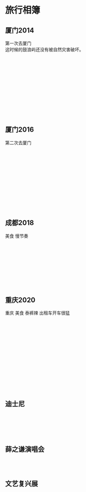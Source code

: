 # 旅行相簿
## 厦门2014
第一次去厦门<br/>
这时候的鼓浪屿还没有被自然灾害破坏。<br/>

<img _src="https://pcsdata.baidu.com/thumbnail/f9241d7fak677c398836489421e657a9?fid=1103391745831-16051585-115661065866803&rt=pr&sign=FDTAER-yUdy3dSFZ0SVxtzShv1zcMqd-Y70AfrynBfbY5XwLuz4lIvBktcY%3D&expires=48h&chkv=0&chkbd=0&chkpc=&dp-logid=8687063652572484993&dp-callid=0&time=1687683600&bus_no=26&size=c1600_u1600&quality=100&vuk=-&ft=video" :src="$withBase('/loading.jpg')" width="49%" />
<img _src="https://pcsdata.baidu.com/thumbnail/1c75c2c57jd090d8a8436d2fcf54b036?fid=1103391745831-16051585-1105325735941191&rt=pr&sign=FDTAER-yUdy3dSFZ0SVxtzShv1zcMqd-Fp3zqyKx3yroGh2eZt6e4Ir3hBc%3D&expires=48h&chkv=0&chkbd=0&chkpc=&dp-logid=8687063652572484993&dp-callid=0&time=1687683600&bus_no=26&size=c1600_u1600&quality=100&vuk=-&ft=video" :src="$withBase('/loading.jpg')" width="49%" />
<img _src="https://pcsdata.baidu.com/thumbnail/61495a684j2576ef119fee72ddab9143?fid=1103391745831-16051585-467265933109600&rt=pr&sign=FDTAER-yUdy3dSFZ0SVxtzShv1zcMqd-QoHCr3nyyxXDrHqEQCSfVse%2BOaA%3D&expires=48h&chkv=0&chkbd=0&chkpc=&dp-logid=8687095713479362489&dp-callid=0&time=1687683600&bus_no=26&size=c1600_u1600&quality=100&vuk=-&ft=video" :src="$withBase('/loading.jpg')" width="32.5%" />
<img _src="https://pcsdata.baidu.com/thumbnail/e503fd772lb4a1c990008b480a52f253?fid=1103391745831-16051585-107597328184366&rt=pr&sign=FDTAER-yUdy3dSFZ0SVxtzShv1zcMqd-JfFZCLfoSrMyYUIavn14zoJmm%2Bg%3D&expires=48h&chkv=0&chkbd=0&chkpc=&dp-logid=8687095713479362489&dp-callid=0&time=1687683600&bus_no=26&size=c1600_u1600&quality=100&vuk=-&ft=video" :src="$withBase('/loading.jpg')" width="32.5%" />
<img _src="https://pcsdata.baidu.com/thumbnail/240dd172ck6f6023319b8da25409a8de?fid=1103391745831-16051585-362200031301569&rt=pr&sign=FDTAER-yUdy3dSFZ0SVxtzShv1zcMqd-kP6v6GD7wwjDnsLCedwOWm%2F9yTE%3D&expires=48h&chkv=0&chkbd=0&chkpc=&dp-logid=8687095713479362489&dp-callid=0&time=1687683600&bus_no=26&size=c1600_u1600&quality=100&vuk=-&ft=video" :src="$withBase('/loading.jpg')" width="32.5%" />
<img _src="https://pcsdata.baidu.com/thumbnail/d2e21e13ar6fd9a9f2293fd07aa35583?fid=1103391745831-16051585-1007627676309889&rt=pr&sign=FDTAER-yUdy3dSFZ0SVxtzShv1zcMqd-nG0VS%2Bg1vf1ptJhU0H%2B2W6lFBJo%3D&expires=48h&chkv=0&chkbd=0&chkpc=&dp-logid=8687095713479362489&dp-callid=0&time=1687683600&bus_no=26&size=c1600_u1600&quality=100&vuk=-&ft=video" :src="$withBase('/loading.jpg')" width="100%" />
<img _src="https://pcsdata.baidu.com/thumbnail/9d3af9c98gfbd335fc168c6e6516b6c0?fid=1103391745831-16051585-1084415818751922&rt=pr&sign=FDTAER-yUdy3dSFZ0SVxtzShv1zcMqd-CAfMB7sAsCkHRrFcEz1H3d4JZss%3D&expires=48h&chkv=0&chkbd=0&chkpc=&dp-logid=8687095713479362489&dp-callid=0&time=1687683600&bus_no=26&size=c1600_u1600&quality=100&vuk=-&ft=video" :src="$withBase('/loading.jpg')" width="32.5%" />
<img _src="https://pcsdata.baidu.com/thumbnail/38735d8ceo1500ef1da9d3b3f56f4159?fid=1103391745831-16051585-1042467062738158&rt=pr&sign=FDTAER-yUdy3dSFZ0SVxtzShv1zcMqd-Y3jyEn3Fj3Yehf%2FebBTPPJ5jH6s%3D&expires=48h&chkv=0&chkbd=0&chkpc=&dp-logid=8687095713479362489&dp-callid=0&time=1687683600&bus_no=26&size=c1600_u1600&quality=100&vuk=-&ft=video" :src="$withBase('/loading.jpg')" width="32.5%" />
<img _src="https://pcsdata.baidu.com/thumbnail/41937b36er3643dcdb9d9c1a1f0b8f72?fid=1103391745831-16051585-963566886898613&rt=pr&sign=FDTAER-yUdy3dSFZ0SVxtzShv1zcMqd-kIiKD5V%2FnoJrt6GKh8XnGar8DyI%3D&expires=48h&chkv=0&chkbd=0&chkpc=&dp-logid=8687095713479362489&dp-callid=0&time=1687683600&bus_no=26&size=c1600_u1600&quality=100&vuk=-&ft=video" :src="$withBase('/loading.jpg')" width="32.5%" />
<img _src="https://pcsdata.baidu.com/thumbnail/f7bbe4955m976d9b928992a91147d420?fid=1103391745831-16051585-187437356858032&rt=pr&sign=FDTAER-yUdy3dSFZ0SVxtzShv1zcMqd-uapza6UyXamrHSu%2FmLqWuiKvrUM%3D&expires=48h&chkv=0&chkbd=0&chkpc=&dp-logid=8687095713479362489&dp-callid=0&time=1687683600&bus_no=26&size=c1600_u1600&quality=100&vuk=-&ft=video" :src="$withBase('/loading.jpg')" width="32.5%" />
<img _src="https://pcsdata.baidu.com/thumbnail/6851d62ccmee8fe698d76a101658f860?fid=1103391745831-16051585-141718996363005&rt=pr&sign=FDTAER-yUdy3dSFZ0SVxtzShv1zcMqd-cZI48v2fUj0O6QJZLmXlOu4DEBc%3D&expires=48h&chkv=0&chkbd=0&chkpc=&dp-logid=8687095713479362489&dp-callid=0&time=1687683600&bus_no=26&size=c1600_u1600&quality=100&vuk=-&ft=video" :src="$withBase('/loading.jpg')" width="32.5%" />
<img _src="https://pcsdata.baidu.com/thumbnail/ab43c1ebdl6a8c373863731db79cb3dd?fid=1103391745831-16051585-20682875346256&rt=pr&sign=FDTAER-yUdy3dSFZ0SVxtzShv1zcMqd-ILmYsRLpJvgoJTLJzveULVczsAA%3D&expires=48h&chkv=0&chkbd=0&chkpc=&dp-logid=8687095713479362489&dp-callid=0&time=1687683600&bus_no=26&size=c1600_u1600&quality=100&vuk=-&ft=video" :src="$withBase('/loading.jpg')" width="32.5%" />
<img _src="https://pcsdata.baidu.com/thumbnail/c2ba0bedfhe924793abf69beb6a4bf87?fid=1103391745831-16051585-5834108710314&rt=pr&sign=FDTAER-yUdy3dSFZ0SVxtzShv1zcMqd-V6n8NJ5Zi5jsCusAqQOmw%2FHnqLc%3D&expires=48h&chkv=0&chkbd=0&chkpc=&dp-logid=8687095713479362489&dp-callid=0&time=1687683600&bus_no=26&size=c1600_u1600&quality=100&vuk=-&ft=video" :src="$withBase('/loading.jpg')" width="32.5%" />
<img _src="https://pcsdata.baidu.com/thumbnail/45796b63bobadc56de6d82c15b398d1c?fid=1103391745831-16051585-1122263921142590&rt=pr&sign=FDTAER-yUdy3dSFZ0SVxtzShv1zcMqd-W8x%2FWieVdTAWLAdeko1kUr7HEtc%3D&expires=48h&chkv=0&chkbd=0&chkpc=&dp-logid=8687095713479362489&dp-callid=0&time=1687683600&bus_no=26&size=c1600_u1600&quality=100&vuk=-&ft=video" :src="$withBase('/loading.jpg')" width="32.5%" />
<img _src="https://pcsdata.baidu.com/thumbnail/7eb92b3ccncf1f1bd679f43319db0d04?fid=1103391745831-16051585-897064371089448&rt=pr&sign=FDTAER-yUdy3dSFZ0SVxtzShv1zcMqd-8hrB8vVTH7StqH9d7%2FlHmjJ9PAM%3D&expires=48h&chkv=0&chkbd=0&chkpc=&dp-logid=8687095713479362489&dp-callid=0&time=1687683600&bus_no=26&size=c1600_u1600&quality=100&vuk=-&ft=video" :src="$withBase('/loading.jpg')" width="32.5%" />
<img _src="https://pcsdata.baidu.com/thumbnail/50505acfbr33d4f116f98f396196527a?fid=1103391745831-16051585-894302305469224&rt=pr&sign=FDTAER-yUdy3dSFZ0SVxtzShv1zcMqd-6Z1Z85EWYO770jHiX8XeqN7iZ4g%3D&expires=48h&chkv=0&chkbd=0&chkpc=&dp-logid=8687095713479362489&dp-callid=0&time=1687683600&bus_no=26&size=c1600_u1600&quality=100&vuk=-&ft=video" :src="$withBase('/loading.jpg')" width="32.5%" />
<img _src="https://pcsdata.baidu.com/thumbnail/28f15c415md0fbc483832cc5baeedd70?fid=1103391745831-16051585-794753869287033&rt=pr&sign=FDTAER-yUdy3dSFZ0SVxtzShv1zcMqd-oc3UwaQt5mPjYDLNcsHuBs3ADRs%3D&expires=48h&chkv=0&chkbd=0&chkpc=&dp-logid=8687095713479362489&dp-callid=0&time=1687683600&bus_no=26&size=c1600_u1600&quality=100&vuk=-&ft=video" :src="$withBase('/loading.jpg')" width="32.5%" />
<img _src="https://pcsdata.baidu.com/thumbnail/051f90d22rc848db2c1a0c319fb55af1?fid=1103391745831-16051585-439674975325633&rt=pr&sign=FDTAER-yUdy3dSFZ0SVxtzShv1zcMqd-FhNtcn%2FwxI2h5PNonAw%2FlmnWX9Y%3D&expires=48h&chkv=0&chkbd=0&chkpc=&dp-logid=8687095713479362489&dp-callid=0&time=1687683600&bus_no=26&size=c1600_u1600&quality=100&vuk=-&ft=video" :src="$withBase('/loading.jpg')" width="32.5%" />
<img _src="https://pcsdata.baidu.com/thumbnail/fa1136009ue2d1d308109c66cfdbb658?fid=1103391745831-16051585-297946212530196&rt=pr&sign=FDTAER-yUdy3dSFZ0SVxtzShv1zcMqd-NwQPJ0s86FGKAaqRY4N5F2P%2B2h0%3D&expires=48h&chkv=0&chkbd=0&chkpc=&dp-logid=8687095713479362489&dp-callid=0&time=1687683600&bus_no=26&size=c1600_u1600&quality=100&vuk=-&ft=video" :src="$withBase('/loading.jpg')" width="100%" />
<img _src="https://pcsdata.baidu.com/thumbnail/f57142a8bt742be28d4f3dddb964fac5?fid=1103391745831-16051585-1034097210671284&rt=pr&sign=FDTAER-yUdy3dSFZ0SVxtzShv1zcMqd-LwQDQ5HmuAfjy6QChDdlXR5HAtU%3D&expires=48h&chkv=0&chkbd=0&chkpc=&dp-logid=8687095713479362489&dp-callid=0&time=1687683600&bus_no=26&size=c1600_u1600&quality=100&vuk=-&ft=video" :src="$withBase('/loading.jpg')" width="49%" />
<img _src="https://pcsdata.baidu.com/thumbnail/37a2921b6od4fe12d5b9d569a2ba3a02?fid=1103391745831-16051585-866138105683226&rt=pr&sign=FDTAER-yUdy3dSFZ0SVxtzShv1zcMqd-xz2hgSQAKpiCzzkD14K55uD7kRw%3D&expires=48h&chkv=0&chkbd=0&chkpc=&dp-logid=8687095713479362489&dp-callid=0&time=1687683600&bus_no=26&size=c1600_u1600&quality=100&vuk=-&ft=video" :src="$withBase('/loading.jpg')" width="49%" />
<img _src="https://pcsdata.baidu.com/thumbnail/ab1e9ee8dgc07c5cc11dcfbb471e9177?fid=1103391745831-16051585-818226239242351&rt=pr&sign=FDTAER-yUdy3dSFZ0SVxtzShv1zcMqd-TF2fEO98PqsXsV53%2FRPKWit7xKY%3D&expires=48h&chkv=0&chkbd=0&chkpc=&dp-logid=8687095713479362489&dp-callid=0&time=1687683600&bus_no=26&size=c1600_u1600&quality=100&vuk=-&ft=video" :src="$withBase('/loading.jpg')" width="49%" />
<img _src="https://pcsdata.baidu.com/thumbnail/2bc287c34qff9a9e164db2919e443a08?fid=1103391745831-16051585-783380459148035&rt=pr&sign=FDTAER-yUdy3dSFZ0SVxtzShv1zcMqd-kdHoOA8rWPY1vx8xJLiEZH4EiY0%3D&expires=48h&chkv=0&chkbd=0&chkpc=&dp-logid=8687095713479362489&dp-callid=0&time=1687683600&bus_no=26&size=c1600_u1600&quality=100&vuk=-&ft=video" :src="$withBase('/loading.jpg')" width="49%" />
<img _src="https://pcsdata.baidu.com/thumbnail/609fa4a72qafd4a8c0123962291b48cf?fid=1103391745831-16051585-552352717571228&rt=pr&sign=FDTAER-yUdy3dSFZ0SVxtzShv1zcMqd-HC6Gf2nfa8G0rInkYzlKq2mMFvQ%3D&expires=48h&chkv=0&chkbd=0&chkpc=&dp-logid=8687095713479362489&dp-callid=0&time=1687683600&bus_no=26&size=c1600_u1600&quality=100&vuk=-&ft=video" :src="$withBase('/loading.jpg')" width="49%" />
<img _src="https://pcsdata.baidu.com/thumbnail/6bb98ebc3vaea3050c3fe51e11fde142?fid=1103391745831-16051585-517112873493936&rt=pr&sign=FDTAER-yUdy3dSFZ0SVxtzShv1zcMqd-mBQxUh0wwOTlhCqLha%2FDFMmg34I%3D&expires=48h&chkv=0&chkbd=0&chkpc=&dp-logid=8687095713479362489&dp-callid=0&time=1687683600&bus_no=26&size=c1600_u1600&quality=100&vuk=-&ft=video" :src="$withBase('/loading.jpg')" width="49%" />
<img _src="https://pcsdata.baidu.com/thumbnail/812179b84va4c091edbabc02cc77a9d3?fid=1103391745831-16051585-413271843854172&rt=pr&sign=FDTAER-yUdy3dSFZ0SVxtzShv1zcMqd-oGYWJOmLm%2BfxkpqB7OItOiKjLGY%3D&expires=48h&chkv=0&chkbd=0&chkpc=&dp-logid=8687095713479362489&dp-callid=0&time=1687683600&bus_no=26&size=c1600_u1600&quality=100&vuk=-&ft=video" :src="$withBase('/loading.jpg')" width="49%" />
<img _src="https://pcsdata.baidu.com/thumbnail/dba1d652doe29f27a8af77f9fa06037a?fid=1103391745831-16051585-408695746378548&rt=pr&sign=FDTAER-yUdy3dSFZ0SVxtzShv1zcMqd-bW0Xba7mfifF5NBd1ZYUesB%2Fe08%3D&expires=48h&chkv=0&chkbd=0&chkpc=&dp-logid=8687095713479362489&dp-callid=0&time=1687683600&bus_no=26&size=c1600_u1600&quality=100&vuk=-&ft=video" :src="$withBase('/loading.jpg')" width="49%" />
<img _src="https://pcsdata.baidu.com/thumbnail/5ec39da97gf99bdf366ed821ed0b4fff?fid=1103391745831-16051585-257209373974479&rt=pr&sign=FDTAER-yUdy3dSFZ0SVxtzShv1zcMqd-ZxauUDmo8zTE%2Ba3zucOLB3x%2FQkU%3D&expires=48h&chkv=0&chkbd=0&chkpc=&dp-logid=8687095713479362489&dp-callid=0&time=1687683600&bus_no=26&size=c1600_u1600&quality=100&vuk=-&ft=video" :src="$withBase('/loading.jpg')" width="32.5%" />
<img _src="https://pcsdata.baidu.com/thumbnail/e7054c867ve703c5a215e7b4c2e56877?fid=1103391745831-16051585-83197269707040&rt=pr&sign=FDTAER-yUdy3dSFZ0SVxtzShv1zcMqd-kUkgVIWzAefiRmkrrCvBcycaqsc%3D&expires=48h&chkv=0&chkbd=0&chkpc=&dp-logid=8687095713479362489&dp-callid=0&time=1687683600&bus_no=26&size=c1600_u1600&quality=100&vuk=-&ft=video" :src="$withBase('/loading.jpg')" width="32.5%" />
<img _src="https://pcsdata.baidu.com/thumbnail/65f4690feu137243450b71b3d81d7016?fid=1103391745831-16051585-664453542075276&rt=pr&sign=FDTAER-yUdy3dSFZ0SVxtzShv1zcMqd-NSSR4FkuQYmyyrO4o2HJmA%2BfKnA%3D&expires=48h&chkv=0&chkbd=0&chkpc=&dp-logid=8687095713479362489&dp-callid=0&time=1687683600&bus_no=26&size=c1600_u1600&quality=100&vuk=-&ft=video" :src="$withBase('/loading.jpg')" width="32.5%" />

## 厦门2016
第二次去厦门 <br/>

<img _src="https://pcsdata.baidu.com/thumbnail/edb0cffdfl8a6a4d69ace5d0e15b732f?fid=1103391745831-16051585-1108155733064603&rt=pr&sign=FDTAER-yUdy3dSFZ0SVxtzShv1zcMqd-Ee7kMKsID%2BmeXFYDzQMBguYecD4%3D&expires=48h&chkv=0&chkbd=0&chkpc=&dp-logid=8687245426300335562&dp-callid=0&time=1687683600&bus_no=26&size=c1600_u1600&quality=100&vuk=-&ft=video" :src="$withBase('/loading.jpg')" width="49%" />
<img _src="https://pcsdata.baidu.com/thumbnail/8f99ed4f0u3652625d2e72735db846db?fid=1103391745831-16051585-1103328366865907&rt=pr&sign=FDTAER-yUdy3dSFZ0SVxtzShv1zcMqd-nJDuqKn7V3C1AfY%2BGEbIN3I5hRQ%3D&expires=48h&chkv=0&chkbd=0&chkpc=&dp-logid=8687245426300335562&dp-callid=0&time=1687683600&bus_no=26&size=c1600_u1600&quality=100&vuk=-&ft=video" :src="$withBase('/loading.jpg')" width="49%" />
<img _src="https://pcsdata.baidu.com/thumbnail/1101d06b3u79ba00bc7b7b8af5c17c30?fid=1103391745831-16051585-187006608178723&rt=pr&sign=FDTAER-yUdy3dSFZ0SVxtzShv1zcMqd-Rj%2FpByFJhJHMPo2K9E2L0moxm30%3D&expires=48h&chkv=0&chkbd=0&chkpc=&dp-logid=8687245426300335562&dp-callid=0&time=1687683600&bus_no=26&size=c1600_u1600&quality=100&vuk=-&ft=video" :src="$withBase('/loading.jpg')" width="49%" />

<img _src="https://pcsdata.baidu.com/thumbnail/2c6f4e605o699eeccc0098543e9cfc06?fid=1103391745831-16051585-165691726929613&rt=pr&sign=FDTAER-yUdy3dSFZ0SVxtzShv1zcMqd-NFf77CJUgUZHWjzJntLNn1tdIJ8%3D&expires=48h&chkv=0&chkbd=0&chkpc=&dp-logid=8687245426300335562&dp-callid=0&time=1687683600&bus_no=26&size=c1600_u1600&quality=100&vuk=-&ft=video" :src="$withBase('/loading.jpg')" width="49%" />
<img _src="https://pcsdata.baidu.com/thumbnail/a71c84883h9dde08152c70027794e1f3?fid=1103391745831-16051585-103663753624295&rt=pr&sign=FDTAER-yUdy3dSFZ0SVxtzShv1zcMqd-5tOF8SdwmBlDrZZmiSXmMaqbq2k%3D&expires=48h&chkv=0&chkbd=0&chkpc=&dp-logid=8687245426300335562&dp-callid=0&time=1687683600&bus_no=26&size=c1600_u1600&quality=100&vuk=-&ft=video" :src="$withBase('/loading.jpg')" width="49%" />

<img _src="https://pcsdata.baidu.com/thumbnail/f7682ed60t4c8bc7e8962246604edf44?fid=1103391745831-16051585-36617076676224&rt=pr&sign=FDTAER-yUdy3dSFZ0SVxtzShv1zcMqd-coUzjfJXu5S51AnGNvaIZi2oxWw%3D&expires=48h&chkv=0&chkbd=0&chkpc=&dp-logid=8687245426300335562&dp-callid=0&time=1687683600&bus_no=26&size=c1600_u1600&quality=100&vuk=-&ft=video" :src="$withBase('/loading.jpg')" width="49%" />
<img _src="https://pcsdata.baidu.com/thumbnail/7ec2cb4e9n7f40f7b7edcb8c90e42456?fid=1103391745831-16051585-527376339320946&rt=pr&sign=FDTAER-yUdy3dSFZ0SVxtzShv1zcMqd-Mz5oNb89nkJMYhfJF55FrlwMfwQ%3D&expires=48h&chkv=0&chkbd=0&chkpc=&dp-logid=8687245426300335562&dp-callid=0&time=1687683600&bus_no=26&size=c1600_u1600&quality=100&vuk=-&ft=video" :src="$withBase('/loading.jpg')" width="49%" />
<img _src="https://pcsdata.baidu.com/thumbnail/f76a585bfk99cf384d599c0a231959a2?fid=1103391745831-16051585-814482041378868&rt=pr&sign=FDTAER-yUdy3dSFZ0SVxtzShv1zcMqd-0lNy1cNohHjmmg81cTXzTrIo0yE%3D&expires=48h&chkv=0&chkbd=0&chkpc=&dp-logid=8687245426300335562&dp-callid=0&time=1687683600&bus_no=26&size=c1600_u1600&quality=100&vuk=-&ft=video" :src="$withBase('/loading.jpg')" width="49%" />
<img _src="https://pcsdata.baidu.com/thumbnail/176017ed7o71f34b6ae87269e1869a69?fid=1103391745831-16051585-1006377989303741&rt=pr&sign=FDTAER-yUdy3dSFZ0SVxtzShv1zcMqd-hhk1x9YRyoz1ilI6uGhB3YVCdfI%3D&expires=48h&chkv=0&chkbd=0&chkpc=&dp-logid=8687245426300335562&dp-callid=0&time=1687683600&bus_no=26&size=c1600_u1600&quality=100&vuk=-&ft=video" :src="$withBase('/loading.jpg')" width="32.5%" />
<img _src="https://pcsdata.baidu.com/thumbnail/d0f1c5031jc246b2141aa76db6a8bad0?fid=1103391745831-16051585-829971546086197&rt=pr&sign=FDTAER-yUdy3dSFZ0SVxtzShv1zcMqd-FDISfPH7BZX27h3HF%2BxS4lnZliM%3D&expires=48h&chkv=0&chkbd=0&chkpc=&dp-logid=8687245426300335562&dp-callid=0&time=1687683600&bus_no=26&size=c1600_u1600&quality=100&vuk=-&ft=video" :src="$withBase('/loading.jpg')" width="32.5%" />
<img _src="https://pcsdata.baidu.com/thumbnail/c4d41e9c0h260fa82c019b7d7509591d?fid=1103391745831-16051585-820393977844011&rt=pr&sign=FDTAER-yUdy3dSFZ0SVxtzShv1zcMqd-oqZZ6EdPJGqPj080orKQkjdW9HY%3D&expires=48h&chkv=0&chkbd=0&chkpc=&dp-logid=8687245426300335562&dp-callid=0&time=1687683600&bus_no=26&size=c1600_u1600&quality=100&vuk=-&ft=video" :src="$withBase('/loading.jpg')" width="32.5%" />
<img _src="https://pcsdata.baidu.com/thumbnail/509276859ie8de72f9809887223f7a9f?fid=1103391745831-16051585-655766274954723&rt=pr&sign=FDTAER-yUdy3dSFZ0SVxtzShv1zcMqd-tCK%2BA4x0JGZPubz3p6UIcApmD3Q%3D&expires=48h&chkv=0&chkbd=0&chkpc=&dp-logid=8687245426300335562&dp-callid=0&time=1687683600&bus_no=26&size=c1600_u1600&quality=100&vuk=-&ft=video" :src="$withBase('/loading.jpg')" width="32.5%" />
<img _src="https://pcsdata.baidu.com/thumbnail/291be45adq9cf9ba3f86d6718d8bf060?fid=1103391745831-16051585-600079270491172&rt=pr&sign=FDTAER-yUdy3dSFZ0SVxtzShv1zcMqd-%2BsuYMXLHAp9m2Z6%2Bdn7FnPvC7RA%3D&expires=48h&chkv=0&chkbd=0&chkpc=&dp-logid=8687245426300335562&dp-callid=0&time=1687683600&bus_no=26&size=c1600_u1600&quality=100&vuk=-&ft=video" :src="$withBase('/loading.jpg')" width="32.5%" />
<img _src="https://pcsdata.baidu.com/thumbnail/2ab4cf7b8t32536339ae9641302d257a?fid=1103391745831-16051585-506059866320700&rt=pr&sign=FDTAER-yUdy3dSFZ0SVxtzShv1zcMqd-1MlsnsCRq3cUAAWd9fhS92xvL98%3D&expires=48h&chkv=0&chkbd=0&chkpc=&dp-logid=8687245426300335562&dp-callid=0&time=1687683600&bus_no=26&size=c1600_u1600&quality=100&vuk=-&ft=video" :src="$withBase('/loading.jpg')" width="32.5%" />
<img _src="https://pcsdata.baidu.com/thumbnail/eabea5243vf5d3c9bd338afedeaea958?fid=1103391745831-16051585-378916092453217&rt=pr&sign=FDTAER-yUdy3dSFZ0SVxtzShv1zcMqd-TdQ1gRwsSlh06J4Q%2B6lZdNZf%2BiE%3D&expires=48h&chkv=0&chkbd=0&chkpc=&dp-logid=8687245426300335562&dp-callid=0&time=1687683600&bus_no=26&size=c1600_u1600&quality=100&vuk=-&ft=video" :src="$withBase('/loading.jpg')" width="32.5%" />
<img _src="https://pcsdata.baidu.com/thumbnail/2e9fd1d49l8e0730f09b8e1511d69450?fid=1103391745831-16051585-311959180386600&rt=pr&sign=FDTAER-yUdy3dSFZ0SVxtzShv1zcMqd-ynnmhrR1BOx5HTSOgZjjhxoPL28%3D&expires=48h&chkv=0&chkbd=0&chkpc=&dp-logid=8687245426300335562&dp-callid=0&time=1687683600&bus_no=26&size=c1600_u1600&quality=100&vuk=-&ft=video" :src="$withBase('/loading.jpg')" width="32.5%" />

<img _src="https://pcsdata.baidu.com/thumbnail/4d4b7f696ie4247fd3e953b5bdfa4e7d?fid=1103391745831-16051585-202593333743556&rt=pr&sign=FDTAER-yUdy3dSFZ0SVxtzShv1zcMqd-Jzl7efQBe%2BoSbil3tye25chqvow%3D&expires=48h&chkv=0&chkbd=0&chkpc=&dp-logid=8687245426300335562&dp-callid=0&time=1687683600&bus_no=26&size=c1600_u1600&quality=100&vuk=-&ft=video" :src="$withBase('/loading.jpg')" width="32.5%" />
<img _src="https://pcsdata.baidu.com/thumbnail/7c6aaac52u1efb42fe1f7bc34699402d?fid=1103391745831-16051585-179276102385387&rt=pr&sign=FDTAER-yUdy3dSFZ0SVxtzShv1zcMqd-kQgC9adCuFkVkUM2dAJyMDUhBFc%3D&expires=48h&chkv=0&chkbd=0&chkpc=&dp-logid=8687245426300335562&dp-callid=0&time=1687683600&bus_no=26&size=c1600_u1600&quality=100&vuk=-&ft=video" :src="$withBase('/loading.jpg')" width="32.5%" />

<img _src="https://pcsdata.baidu.com/thumbnail/e74536ae3r6900c1d545d64030716a5a?fid=1103391745831-16051585-64185075920875&rt=pr&sign=FDTAER-yUdy3dSFZ0SVxtzShv1zcMqd-0eyERN1bPoUeEKa0peWi4n%2FiJIE%3D&expires=48h&chkv=0&chkbd=0&chkpc=&dp-logid=8687245426300335562&dp-callid=0&time=1687683600&bus_no=26&size=c1600_u1600&quality=100&vuk=-&ft=video" :src="$withBase('/loading.jpg')" width="32.5%" />
<img _src="https://pcsdata.baidu.com/thumbnail/577ca0c31n220051ebffc294db95d997?fid=1103391745831-16051585-57523857999764&rt=pr&sign=FDTAER-yUdy3dSFZ0SVxtzShv1zcMqd-xCjgaCt060nFrUuBj1EQIbwyfmQ%3D&expires=48h&chkv=0&chkbd=0&chkpc=&dp-logid=8687245426300335562&dp-callid=0&time=1687683600&bus_no=26&size=c1600_u1600&quality=100&vuk=-&ft=video" :src="$withBase('/loading.jpg')" width="32.5%" />
<img _src="https://pcsdata.baidu.com/thumbnail/267b118f8u7037b049e36e4f538a00a4?fid=1103391745831-16051585-147329767340290&rt=pr&sign=FDTAER-yUdy3dSFZ0SVxtzShv1zcMqd-zrIBdziFAcua3B10eVMtNN9I1yM%3D&expires=48h&chkv=0&chkbd=0&chkpc=&dp-logid=8687245426300335562&dp-callid=0&time=1687683600&bus_no=26&size=c1600_u1600&quality=100&vuk=-&ft=video" :src="$withBase('/loading.jpg')" width="32.5%" />
<img _src="https://pcsdata.baidu.com/thumbnail/a5c34a11bjfa55f0c38c75a430b5ff09?fid=1103391745831-16051585-282035115220925&rt=pr&sign=FDTAER-yUdy3dSFZ0SVxtzShv1zcMqd-21%2FfjG9vQNiIlkF4cPo4ZqQaS34%3D&expires=48h&chkv=0&chkbd=0&chkpc=&dp-logid=8687245426300335562&dp-callid=0&time=1687683600&bus_no=26&size=c1600_u1600&quality=100&vuk=-&ft=video" :src="$withBase('/loading.jpg')" width="32.5%" />
<img _src="https://pcsdata.baidu.com/thumbnail/fbb14481el5b2a60ba4a90c10452132a?fid=1103391745831-16051585-564063343448348&rt=pr&sign=FDTAER-yUdy3dSFZ0SVxtzShv1zcMqd-RhK0rvKbc%2BMHrjJLZSGC52nKqDY%3D&expires=48h&chkv=0&chkbd=0&chkpc=&dp-logid=8687407200171247149&dp-callid=0&time=1687683600&bus_no=26&size=c1600_u1600&quality=100&vuk=-&ft=video" width="32.5%" />
<img _src="https://pcsdata.baidu.com/thumbnail/794002fa6t1073d542250ffa8ca3f8d8?fid=1103391745831-16051585-671414236227931&rt=pr&sign=FDTAER-yUdy3dSFZ0SVxtzShv1zcMqd-D2kv3SWISkkh4jVEq3VsVn%2BHigs%3D&expires=48h&chkv=0&chkbd=0&chkpc=&dp-logid=8687245426300335562&dp-callid=0&time=1687683600&bus_no=26&size=c1600_u1600&quality=100&vuk=-&ft=video" :src="$withBase('/loading.jpg')" width="49%" />
<img _src="https://pcsdata.baidu.com/thumbnail/3fd472e98oae0a6baebc37d27d6b68ed?fid=1103391745831-16051585-31256306132371&rt=pr&sign=FDTAER-yUdy3dSFZ0SVxtzShv1zcMqd-PjOefaWCoTsyiS4WUN346POa8Ug%3D&expires=48h&chkv=0&chkbd=0&chkpc=&dp-logid=8687245426300335562&dp-callid=0&time=1687683600&bus_no=26&size=c1600_u1600&quality=100&vuk=-&ft=video" :src="$withBase('/loading.jpg')" width="49%" />
<img _src="https://pcsdata.baidu.com/thumbnail/cd96ded2dq2bb05418f5fae4cdfa357e?fid=1103391745831-16051585-786461695903785&rt=pr&sign=FDTAER-yUdy3dSFZ0SVxtzShv1zcMqd-Dkv0eiItfavpca9RN61axu7kN0Y%3D&expires=48h&chkv=0&chkbd=0&chkpc=&dp-logid=8687245426300335562&dp-callid=0&time=1687683600&bus_no=26&size=c1600_u1600&quality=100&vuk=-&ft=video" :src="$withBase('/loading.jpg')" width="49%" />
<img _src="https://pcsdata.baidu.com/thumbnail/e43109ef7gf1c7eb5f2219c03e0b6bd3?fid=1103391745831-16051585-671865296076539&rt=pr&sign=FDTAER-yUdy3dSFZ0SVxtzShv1zcMqd-R1Coms62tdnQydjcgP2Hl6VmRW0%3D&expires=48h&chkv=0&chkbd=0&chkpc=&dp-logid=8687245426300335562&dp-callid=0&time=1687683600&bus_no=26&size=c1600_u1600&quality=100&vuk=-&ft=video" :src="$withBase('/loading.jpg')" width="49%" />


## 成都2018
美食 慢节奏 <br/>

<img _src="https://pcsdata.baidu.com/thumbnail/ed38486b1n8c62ac208aa5762537a463?fid=1103391745831-16051585-1029095137953809&rt=pr&sign=FDTAER-yUdy3dSFZ0SVxtzShv1zcMqd-ybQJxkUEccLx90Mi6YbnCuxrTAA%3D&expires=48h&chkv=0&chkbd=0&chkpc=&dp-logid=8687433147328971527&dp-callid=0&time=1687683600&bus_no=26&size=c1600_u1600&quality=100&vuk=-&ft=video" :src="$withBase('/loading.jpg')" width="49%" />
<img _src="https://pcsdata.baidu.com/thumbnail/45c841376o1ce9b46b3ad21c631251b6?fid=1103391745831-16051585-902393180080353&rt=pr&sign=FDTAER-yUdy3dSFZ0SVxtzShv1zcMqd-%2FxTNo3aS3FzQXcqkzlLFkHVrBc0%3D&expires=48h&chkv=0&chkbd=0&chkpc=&dp-logid=8687433147328971527&dp-callid=0&time=1687683600&bus_no=26&size=c1600_u1600&quality=100&vuk=-&ft=video" :src="$withBase('/loading.jpg')" width="49%" />
<img _src="https://pcsdata.baidu.com/thumbnail/25fc69869odbac889807415dfdc61314?fid=1103391745831-16051585-837614721186650&rt=pr&sign=FDTAER-yUdy3dSFZ0SVxtzShv1zcMqd-IeAMEvT88p7vLkJjTIRyA1%2Fz6ws%3D&expires=48h&chkv=0&chkbd=0&chkpc=&dp-logid=8687433147328971527&dp-callid=0&time=1687683600&bus_no=26&size=c1600_u1600&quality=100&vuk=-&ft=video" :src="$withBase('/loading.jpg')" width="49%" />
<img _src="https://pcsdata.baidu.com/thumbnail/d0ef70150s77b1d0ea22b2299d618e35?fid=1103391745831-16051585-812726544626960&rt=pr&sign=FDTAER-yUdy3dSFZ0SVxtzShv1zcMqd-ToEM7P0%2FzKueywvHHet%2BZE3%2BTgc%3D&expires=48h&chkv=0&chkbd=0&chkpc=&dp-logid=8687433147328971527&dp-callid=0&time=1687683600&bus_no=26&size=c1600_u1600&quality=100&vuk=-&ft=video" :src="$withBase('/loading.jpg')" width="49%" />
<img _src="https://pcsdata.baidu.com/thumbnail/34fcf7dbdhde2f4e44da69d36fdc81e6?fid=1103391745831-16051585-805548923225696&rt=pr&sign=FDTAER-yUdy3dSFZ0SVxtzShv1zcMqd-pZL1bvTvGzH%2FUXt0soT2UbNAlFg%3D&expires=48h&chkv=0&chkbd=0&chkpc=&dp-logid=8687433147328971527&dp-callid=0&time=1687683600&bus_no=26&size=c1600_u1600&quality=100&vuk=-&ft=video" :src="$withBase('/loading.jpg')" width="49%" />
<img _src="https://pcsdata.baidu.com/thumbnail/d38f69557i6a2c9b8fba8df59c57b3d3?fid=1103391745831-16051585-681613983508897&rt=pr&sign=FDTAER-yUdy3dSFZ0SVxtzShv1zcMqd-hcZctKFj0oUPIduzH54MEa22NJ8%3D&expires=48h&chkv=0&chkbd=0&chkpc=&dp-logid=8687433147328971527&dp-callid=0&time=1687683600&bus_no=26&size=c1600_u1600&quality=100&vuk=-&ft=video" :src="$withBase('/loading.jpg')" width="49%" />
<img _src="https://pcsdata.baidu.com/thumbnail/f93e77129qa70ad14ec9504ed47730a8?fid=1103391745831-16051585-673890026557162&rt=pr&sign=FDTAER-yUdy3dSFZ0SVxtzShv1zcMqd-luR14%2Fb3yBnH2y%2FQCFOgIHgA7v4%3D&expires=48h&chkv=0&chkbd=0&chkpc=&dp-logid=8687433147328971527&dp-callid=0&time=1687683600&bus_no=26&size=c1600_u1600&quality=100&vuk=-&ft=video" :src="$withBase('/loading.jpg')" width="49%" />
<img _src="https://pcsdata.baidu.com/thumbnail/a3dfd1febk78d7d9a08ddbcbc4be3332?fid=1103391745831-16051585-613523552034774&rt=pr&sign=FDTAER-yUdy3dSFZ0SVxtzShv1zcMqd-RQPAWvL0ZnDfjeNL3Garkj%2FesiY%3D&expires=48h&chkv=0&chkbd=0&chkpc=&dp-logid=8687433147328971527&dp-callid=0&time=1687683600&bus_no=26&size=c1600_u1600&quality=100&vuk=-&ft=video" :src="$withBase('/loading.jpg')" width="49%" />
<img _src="https://pcsdata.baidu.com/thumbnail/007ffad8asd06cfa0497c83aacc6f486?fid=1103391745831-16051585-560522053164208&rt=pr&sign=FDTAER-yUdy3dSFZ0SVxtzShv1zcMqd-wgX54PwYXIW0LK8lxwE4syFq3n0%3D&expires=48h&chkv=0&chkbd=0&chkpc=&dp-logid=8687433147328971527&dp-callid=0&time=1687683600&bus_no=26&size=c1600_u1600&quality=100&vuk=-&ft=video" :src="$withBase('/loading.jpg')" width="49%" />
<img _src="https://pcsdata.baidu.com/thumbnail/fd03cc526q66374245b6214ca0519e72?fid=1103391745831-16051585-444113831537551&rt=pr&sign=FDTAER-yUdy3dSFZ0SVxtzShv1zcMqd-mKSzyP3MW6GFdYNntw4Vjxte0OY%3D&expires=48h&chkv=0&chkbd=0&chkpc=&dp-logid=8687433147328971527&dp-callid=0&time=1687683600&bus_no=26&size=c1600_u1600&quality=100&vuk=-&ft=video" :src="$withBase('/loading.jpg')" width="49%" />
<img _src="https://pcsdata.baidu.com/thumbnail/9bf9b0e57u6317620cde6086a4a45b20?fid=1103391745831-16051585-1015832074586787&rt=pr&sign=FDTAER-yUdy3dSFZ0SVxtzShv1zcMqd-%2BT%2FSB8ghcm0UcJRXYmYp5%2BQL5DI%3D&expires=48h&chkv=0&chkbd=0&chkpc=&dp-logid=8687433147328971527&dp-callid=0&time=1687683600&bus_no=26&size=c1600_u1600&quality=100&vuk=-&ft=video" :src="$withBase('/loading.jpg')" width="32.5%" />
<img _src="https://pcsdata.baidu.com/thumbnail/98bcd28dak204cbba5a03121cfb463ef?fid=1103391745831-16051585-703084885309776&rt=pr&sign=FDTAER-yUdy3dSFZ0SVxtzShv1zcMqd-yPKtqYsiLAfZmEGuwp%2FpT4MMSaE%3D&expires=48h&chkv=0&chkbd=0&chkpc=&dp-logid=8687433147328971527&dp-callid=0&time=1687683600&bus_no=26&size=c1600_u1600&quality=100&vuk=-&ft=video" :src="$withBase('/loading.jpg')" width="32.5%" />
<img _src="https://pcsdata.baidu.com/thumbnail/d6fd6abb2ofeb3c8bad9828b831a9904?fid=1103391745831-16051585-403622380009927&rt=pr&sign=FDTAER-yUdy3dSFZ0SVxtzShv1zcMqd-0AlTk6EfxCkuW2heqqPMg9QQE6w%3D&expires=48h&chkv=0&chkbd=0&chkpc=&dp-logid=8687433147328971527&dp-callid=0&time=1687683600&bus_no=26&size=c1600_u1600&quality=100&vuk=-&ft=video" :src="$withBase('/loading.jpg')" width="32.5%" />
<img _src="https://pcsdata.baidu.com/thumbnail/62b94cb2et582b1fa6d1fea83d063a44?fid=1103391745831-16051585-326612536179101&rt=pr&sign=FDTAER-yUdy3dSFZ0SVxtzShv1zcMqd-Qxo0psi1kV6Pqj3oXiZA33foz4Y%3D&expires=48h&chkv=0&chkbd=0&chkpc=&dp-logid=8687433147328971527&dp-callid=0&time=1687683600&bus_no=26&size=c1600_u1600&quality=100&vuk=-&ft=video" :src="$withBase('/loading.jpg')" width="32.5%" />
<img _src="https://pcsdata.baidu.com/thumbnail/68350cdcfn2b1f61342386103dace56d?fid=1103391745831-16051585-92797204476346&rt=pr&sign=FDTAER-yUdy3dSFZ0SVxtzShv1zcMqd-Mt3wxwzks%2FWS1evVUJLdfpXOAL0%3D&expires=48h&chkv=0&chkbd=0&chkpc=&dp-logid=8687433147328971527&dp-callid=0&time=1687683600&bus_no=26&size=c1600_u1600&quality=100&vuk=-&ft=video" :src="$withBase('/loading.jpg')" width="32.5%" />
<img _src="https://pcsdata.baidu.com/thumbnail/94c933da0t0a214b5d7933f52500b1c9?fid=1103391745831-16051585-38854238338620&rt=pr&sign=FDTAER-yUdy3dSFZ0SVxtzShv1zcMqd-aNfQW4EgZe4rAa5v7GlluHzwuYI%3D&expires=48h&chkv=0&chkbd=0&chkpc=&dp-logid=8687433147328971527&dp-callid=0&time=1687683600&bus_no=26&size=c1600_u1600&quality=100&vuk=-&ft=video" :src="$withBase('/loading.jpg')" width="32.5%" />
<img _src="https://pcsdata.baidu.com/thumbnail/fd37c4ea6tfd08dc95cc848419dbb1f3?fid=1103391745831-16051585-76401085050621&rt=pr&sign=FDTAER-yUdy3dSFZ0SVxtzShv1zcMqd-8SFG6bmIiXJfRx0M6kGoPVFHG8A%3D&expires=48h&chkv=0&chkbd=0&chkpc=&dp-logid=8687433147328971527&dp-callid=0&time=1687683600&bus_no=26&size=c1600_u1600&quality=100&vuk=-&ft=video" :src="$withBase('/loading.jpg')" width="49%" />
<img _src="https://pcsdata.baidu.com/thumbnail/3a02ac128s5d55ad75353c71923f8517?fid=1103391745831-16051585-199489467325413&rt=pr&sign=FDTAER-yUdy3dSFZ0SVxtzShv1zcMqd-SNRRCeOO6xW3TjG1PGIR6aOWPI8%3D&expires=48h&chkv=0&chkbd=0&chkpc=&dp-logid=8687433147328971527&dp-callid=0&time=1687683600&bus_no=26&size=c1600_u1600&quality=100&vuk=-&ft=video" :src="$withBase('/loading.jpg')" width="49%" />


## 重庆2020
重庆 美食 泰裤辣 出租车开车很猛<br/>

<img :_src="$withBase('/travel/chongqing2020/chongqing22.jpg')" :src="$withBase('/loading.jpg')" width="100%" />
<img :_src="$withBase('/travel/chongqing2020/chongqing27.jpg')" :src="$withBase('/loading.jpg')" width="100%" />
<img :_src="$withBase('/travel/chongqing2020/chongqing30.jpg')" :src="$withBase('/loading.jpg')" width="100%" />
<img :_src="$withBase('/travel/chongqing2020/chongqing1.jpg')" :src="$withBase('/loading.jpg')" width="32.5%" />
<img :_src="$withBase('/travel/chongqing2020/chongqing2.jpg')" :src="$withBase('/loading.jpg')" width="32.5%" />
<img :_src="$withBase('/travel/chongqing2020/chongqing3.jpg')" :src="$withBase('/loading.jpg')" width="32.5%" />
<img :_src="$withBase('/travel/chongqing2020/chongqing10.jpg')" :src="$withBase('/loading.jpg')" width="32.5%" />
<img :_src="$withBase('/travel/chongqing2020/chongqing11.jpg')" :src="$withBase('/loading.jpg')" width="32.5%" />
<img :_src="$withBase('/travel/chongqing2020/chongqing12.jpg')" :src="$withBase('/loading.jpg')" width="32.5%" />
<img :_src="$withBase('/travel/chongqing2020/chongqing4.jpg')" :src="$withBase('/loading.jpg')" width="49%" />
<img :_src="$withBase('/travel/chongqing2020/chongqing5.jpg')" :src="$withBase('/loading.jpg')" width="49%" />
<img :_src="$withBase('/travel/chongqing2020/chongqing6.jpg')" :src="$withBase('/loading.jpg')" width="49%" />
<img :_src="$withBase('/travel/chongqing2020/chongqing7.jpg')" :src="$withBase('/loading.jpg')" width="49%" />
<img :_src="$withBase('/travel/chongqing2020/chongqing8.jpg')" :src="$withBase('/loading.jpg')" width="49%" />
<img :_src="$withBase('/travel/chongqing2020/chongqing9.jpg')" :src="$withBase('/loading.jpg')" width="49%" />
<img :_src="$withBase('/travel/chongqing2020/chongqing18.jpg')" :src="$withBase('/loading.jpg')" width="49%" />
<img :_src="$withBase('/travel/chongqing2020/chongqing20.jpg')" :src="$withBase('/loading.jpg')" width="49%" />
<img :_src="$withBase('/travel/chongqing2020/chongqing21.jpg')" :src="$withBase('/loading.jpg')" width="32.5%" />
<img :_src="$withBase('/travel/chongqing2020/chongqing24.jpg')" :src="$withBase('/loading.jpg')" width="32.5%" />
<img :_src="$withBase('/travel/chongqing2020/chongqing25.jpg')" :src="$withBase('/loading.jpg')" width="32.5%" />
<img :_src="$withBase('/travel/chongqing2020/chongqing14.jpg')" :src="$withBase('/loading.jpg')" width="49%" />
<img :_src="$withBase('/travel/chongqing2020/chongqing38.jpg')" :src="$withBase('/loading.jpg')" width="49%" />
<img :_src="$withBase('/travel/chongqing2020/chongqing16.jpg')" :src="$withBase('/loading.jpg')" width="49%" />
<img :_src="$withBase('/travel/chongqing2020/chongqing17.jpg')" :src="$withBase('/loading.jpg')" width="49%" />
<img :_src="$withBase('/travel/chongqing2020/chongqing19.jpg')" :src="$withBase('/loading.jpg')" width="49%" />
<img :_src="$withBase('/travel/chongqing2020/chongqing23.jpg')" :src="$withBase('/loading.jpg')" width="49%" />
<img :_src="$withBase('/travel/chongqing2020/chongqing28.jpg')" :src="$withBase('/loading.jpg')" width="32.5%" />
<img :_src="$withBase('/travel/chongqing2020/chongqing29.jpg')" :src="$withBase('/loading.jpg')" width="32.5%" />
<img :_src="$withBase('/travel/chongqing2020/chongqing31.jpg')" :src="$withBase('/loading.jpg')" width="32.5%" />
<img :_src="$withBase('/travel/chongqing2020/chongqing32.jpg')" :src="$withBase('/loading.jpg')" width="32.5%" />
<img :_src="$withBase('/travel/chongqing2020/chongqing33.jpg')" :src="$withBase('/loading.jpg')" width="32.5%" />
<img :_src="$withBase('/travel/chongqing2020/chongqing35.jpg')" :src="$withBase('/loading.jpg')" width="32.5%" />
<img :_src="$withBase('/travel/chongqing2020/chongqing36.jpg')" :src="$withBase('/loading.jpg')" width="32.5%" />
<img :_src="$withBase('/travel/chongqing2020/chongqing37.jpg')" :src="$withBase('/loading.jpg')" width="32.5%" />
<img :_src="$withBase('/travel/chongqing2020/chongqing39.jpg')" :src="$withBase('/loading.jpg')" width="32.5%" />

## 迪士尼
<img _src="https://pcsdata.baidu.com/thumbnail/56e7b1cc9vd78d8d7aae9aee3bdc9eac?fid=1103391745831-16051585-31679922905686&rt=pr&sign=FDTAER-yUdy3dSFZ0SVxtzShv1zcMqd-09zADJEJdMF5D1GK3LotTV9cBz4%3D&expires=48h&chkv=0&chkbd=0&chkpc=&dp-logid=8687507964544700733&dp-callid=0&time=1687683600&bus_no=26&size=c1600_u1600&quality=100&vuk=-&ft=video" :src="$withBase('/loading.jpg')" width="49%" />
<img _src="https://pcsdata.baidu.com/thumbnail/ffdb52b6cn82ae80a1e3d4528aac921b?fid=1103391745831-16051585-32207585718480&rt=pr&sign=FDTAER-yUdy3dSFZ0SVxtzShv1zcMqd-II70oldTjluylXXjK%2BB4c0Rdi9c%3D&expires=48h&chkv=0&chkbd=0&chkpc=&dp-logid=8687507964544700733&dp-callid=0&time=1687683600&bus_no=26&size=c1600_u1600&quality=100&vuk=-&ft=video" :src="$withBase('/loading.jpg')" width="49%" />
<img _src="https://pcsdata.baidu.com/thumbnail/eb0216bdfv9d97ae4432c856f5841658?fid=1103391745831-16051585-961086069045687&rt=pr&sign=FDTAER-yUdy3dSFZ0SVxtzShv1zcMqd-LON3TOCKUXC3IDvsW5df%2BIhWS5A%3D&expires=48h&chkv=0&chkbd=0&chkpc=&dp-logid=8687507964544700733&dp-callid=0&time=1687683600&bus_no=26&size=c1600_u1600&quality=100&vuk=-&ft=video" :src="$withBase('/loading.jpg')" width="32.5%" />
<img _src="https://pcsdata.baidu.com/thumbnail/14f498198o43cc40b886e140b252bacf?fid=1103391745831-16051585-868119510286106&rt=pr&sign=FDTAER-yUdy3dSFZ0SVxtzShv1zcMqd-IByyESHGu6fmE4ReBCLYccF86rA%3D&expires=48h&chkv=0&chkbd=0&chkpc=&dp-logid=8687507964544700733&dp-callid=0&time=1687683600&bus_no=26&size=c1600_u1600&quality=100&vuk=-&ft=video" :src="$withBase('/loading.jpg')" width="32.5%" />
<img _src="https://pcsdata.baidu.com/thumbnail/ec1531c5crd7741031176965816a0c05?fid=1103391745831-16051585-647703417703560&rt=pr&sign=FDTAER-yUdy3dSFZ0SVxtzShv1zcMqd-TxZmSmu2SEyVLy52BWt3w5uMBw4%3D&expires=48h&chkv=0&chkbd=0&chkpc=&dp-logid=8687507964544700733&dp-callid=0&time=1687683600&bus_no=26&size=c1600_u1600&quality=100&vuk=-&ft=video" :src="$withBase('/loading.jpg')" width="32.5%" />
<img _src="https://pcsdata.baidu.com/thumbnail/e562451f5v00f922b22c639982fa1c2a?fid=1103391745831-16051585-604031122399498&rt=pr&sign=FDTAER-yUdy3dSFZ0SVxtzShv1zcMqd-FjrvEXsiW%2BkMt2IV44261ndv2R8%3D&expires=48h&chkv=0&chkbd=0&chkpc=&dp-logid=8687507964544700733&dp-callid=0&time=1687683600&bus_no=26&size=c1600_u1600&quality=100&vuk=-&ft=video" :src="$withBase('/loading.jpg')" width="32.5%" />
<img _src="https://pcsdata.baidu.com/thumbnail/1fa3b615cvd61f0230d857738e8c7a03?fid=1103391745831-16051585-575184517228025&rt=pr&sign=FDTAER-yUdy3dSFZ0SVxtzShv1zcMqd-Pj%2B6UrOYjVm%2BUf3Z3ykCBZ5Xc4Y%3D&expires=48h&chkv=0&chkbd=0&chkpc=&dp-logid=8687507964544700733&dp-callid=0&time=1687683600&bus_no=26&size=c1600_u1600&quality=100&vuk=-&ft=video" :src="$withBase('/loading.jpg')" width="32.5%" />
<img _src="https://pcsdata.baidu.com/thumbnail/f61e18f6dl3c33d46bea35025a6b221f?fid=1103391745831-16051585-318601376619399&rt=pr&sign=FDTAER-yUdy3dSFZ0SVxtzShv1zcMqd-o1aKZ2eg3%2FjbBtAfc3SDvA758jY%3D&expires=48h&chkv=0&chkbd=0&chkpc=&dp-logid=8687507964544700733&dp-callid=0&time=1687683600&bus_no=26&size=c1600_u1600&quality=100&vuk=-&ft=video" :src="$withBase('/loading.jpg')" width="32.5%" />
<img _src="https://pcsdata.baidu.com/thumbnail/211d57c15ga48085f11f04241cde64a7?fid=1103391745831-16051585-272339918305826&rt=pr&sign=FDTAER-yUdy3dSFZ0SVxtzShv1zcMqd-XICd%2Fey4i4DK%2FZezDNBKYIGqfxQ%3D&expires=48h&chkv=0&chkbd=0&chkpc=&dp-logid=8687507964544700733&dp-callid=0&time=1687683600&bus_no=26&size=c1600_u1600&quality=100&vuk=-&ft=video" :src="$withBase('/loading.jpg')" width="49%" />
<img _src="https://pcsdata.baidu.com/thumbnail/138b44de1r2b904cb93c68a33a9f2138?fid=1103391745831-16051585-608784930103606&rt=pr&sign=FDTAER-yUdy3dSFZ0SVxtzShv1zcMqd-7N5sSA7I%2BH%2BsiOGQKsOBd5URNfI%3D&expires=48h&chkv=0&chkbd=0&chkpc=&dp-logid=8687507964544700733&dp-callid=0&time=1687683600&bus_no=26&size=c1600_u1600&quality=100&vuk=-&ft=video" :src="$withBase('/loading.jpg')" width="49%" />

## 薛之谦演唱会
<img _src="https://pcsdata.baidu.com/thumbnail/a0b5caa59s691013725ae56aa65cdd90?fid=1103391745831-16051585-757790376482305&rt=pr&sign=FDTAER-yUdy3dSFZ0SVxtzShv1zcMqd-88Y8K2WeEmxBjGXJdDks6DzhBKo%3D&expires=48h&chkv=0&chkbd=0&chkpc=&dp-logid=8687557904123029243&dp-callid=0&time=1687683600&bus_no=26&size=c1600_u1600&quality=100&vuk=-&ft=video" :src="$withBase('/loading.jpg')" width="100%" />
<img _src="https://pcsdata.baidu.com/thumbnail/f158d9f6bn07a5993f5d8f71de856ae7?fid=1103391745831-16051585-667549407435590&rt=pr&sign=FDTAER-yUdy3dSFZ0SVxtzShv1zcMqd-9YOWn1GJtyuLIDrWyF4QiGCLBts%3D&expires=48h&chkv=0&chkbd=0&chkpc=&dp-logid=8687557904123029243&dp-callid=0&time=1687683600&bus_no=26&size=c1600_u1600&quality=100&vuk=-&ft=video" :src="$withBase('/loading.jpg')" width="100%" />
<img _src="https://pcsdata.baidu.com/thumbnail/c7ca8b794vdf79cade35ba3d8e757509?fid=1103391745831-16051585-303611924655116&rt=pr&sign=FDTAER-yUdy3dSFZ0SVxtzShv1zcMqd-wXtAf%2Bg0GtZY6nNvvH5%2BqCYXWGk%3D&expires=48h&chkv=0&chkbd=0&chkpc=&dp-logid=8687557904123029243&dp-callid=0&time=1687683600&bus_no=26&size=c1600_u1600&quality=100&vuk=-&ft=video" :src="$withBase('/loading.jpg')" width="32.5%" />
<img _src="https://pcsdata.baidu.com/thumbnail/0131ea622p2adf4726abec53fee1c783?fid=1103391745831-16051585-705151219334901&rt=pr&sign=FDTAER-yUdy3dSFZ0SVxtzShv1zcMqd-QPzaPrmRwtpUL8Zve5Zgyl56t4s%3D&expires=48h&chkv=0&chkbd=0&chkpc=&dp-logid=8687557904123029243&dp-callid=0&time=1687683600&bus_no=26&size=c1600_u1600&quality=100&vuk=-&ft=video" :src="$withBase('/loading.jpg')" width="32.5%" />
<img _src="https://pcsdata.baidu.com/thumbnail/5949c3fe9je3b8b38157817312693bcc?fid=1103391745831-16051585-699130790280853&rt=pr&sign=FDTAER-yUdy3dSFZ0SVxtzShv1zcMqd-%2FrtjzHAcmaA4TWzpR85gJ1HSS8c%3D&expires=48h&chkv=0&chkbd=0&chkpc=&dp-logid=8687557904123029243&dp-callid=0&time=1687683600&bus_no=26&size=c1600_u1600&quality=100&vuk=-&ft=video" :src="$withBase('/loading.jpg')" width="32.5%" />
<img _src="https://pcsdata.baidu.com/thumbnail/ead33be1di2b80da47246abf031b4895?fid=1103391745831-16051585-373012313228814&rt=pr&sign=FDTAER-yUdy3dSFZ0SVxtzShv1zcMqd-kh6HDw2ES85C73jNC84Rsr5JB6Q%3D&expires=48h&chkv=0&chkbd=0&chkpc=&dp-logid=8687557904123029243&dp-callid=0&time=1687683600&bus_no=26&size=c1600_u1600&quality=100&vuk=-&ft=video" :src="$withBase('/loading.jpg')" width="32.5%" />
<img _src="https://pcsdata.baidu.com/thumbnail/c01fdf32bof4b5703a32abf5a640bb26?fid=1103391745831-16051585-215098134448799&rt=pr&sign=FDTAER-yUdy3dSFZ0SVxtzShv1zcMqd-l720S7DytCazBYMq6%2BDopduRavs%3D&expires=48h&chkv=0&chkbd=0&chkpc=&dp-logid=8687557904123029243&dp-callid=0&time=1687683600&bus_no=26&size=c1600_u1600&quality=100&vuk=-&ft=video" :src="$withBase('/loading.jpg')" width="32.5%" />
<img _src="https://pcsdata.baidu.com/thumbnail/b8edfe445j1feb03715e7779cb9b134d?fid=1103391745831-16051585-111207218690590&rt=pr&sign=FDTAER-yUdy3dSFZ0SVxtzShv1zcMqd-qcxlYgUGY8bstp9VVrJBvLnIrUk%3D&expires=48h&chkv=0&chkbd=0&chkpc=&dp-logid=8687557904123029243&dp-callid=0&time=1687683600&bus_no=26&size=c1600_u1600&quality=100&vuk=-&ft=video" :src="$withBase('/loading.jpg')" width="32.5%" />

## 文艺复兴展
<img _src="https://pcsdata.baidu.com/thumbnail/b1db60e13p178f5ccb51126426fd2bf0?fid=1103391745831-16051585-254111086604167&rt=pr&sign=FDTAER-yUdy3dSFZ0SVxtzShv1zcMqd-UdEcpOfFOzKOuA9wRw8DGYJORlc%3D&expires=48h&chkv=0&chkbd=0&chkpc=&dp-logid=8687585427026479033&dp-callid=0&time=1687683600&bus_no=26&size=c1600_u1600&quality=100&vuk=-&ft=video" :src="$withBase('/loading.jpg')" width="100%" />
<img _src="https://pcsdata.baidu.com/thumbnail/65a19c09ct62a493771e9c91d83cebc3?fid=1103391745831-16051585-1079366592170188&rt=pr&sign=FDTAER-yUdy3dSFZ0SVxtzShv1zcMqd-SIM6bclywjmW33YG9PJfcqRFXFA%3D&expires=48h&chkv=0&chkbd=0&chkpc=&dp-logid=8687585427026479033&dp-callid=0&time=1687683600&bus_no=26&size=c1600_u1600&quality=100&vuk=-&ft=video" :src="$withBase('/loading.jpg')" width="49%" />
<img _src="https://pcsdata.baidu.com/thumbnail/d85dc09a1s33a5b3255741cbfa4a55c4?fid=1103391745831-16051585-1016207982921419&rt=pr&sign=FDTAER-yUdy3dSFZ0SVxtzShv1zcMqd-uopHWlcVyuCSPisUz9%2F3GLPA494%3D&expires=48h&chkv=0&chkbd=0&chkpc=&dp-logid=8687585427026479033&dp-callid=0&time=1687683600&bus_no=26&size=c1600_u1600&quality=100&vuk=-&ft=video" :src="$withBase('/loading.jpg')" width="49%" />
<img _src="https://pcsdata.baidu.com/thumbnail/aa347bd59l1252bb692a04cd38436198?fid=1103391745831-16051585-940074990072322&rt=pr&sign=FDTAER-yUdy3dSFZ0SVxtzShv1zcMqd-V63zANz6yXARPpYFv8UugxPjngI%3D&expires=48h&chkv=0&chkbd=0&chkpc=&dp-logid=8687585427026479033&dp-callid=0&time=1687683600&bus_no=26&size=c1600_u1600&quality=100&vuk=-&ft=video" :src="$withBase('/loading.jpg')" width="49%" />
<img _src="https://pcsdata.baidu.com/thumbnail/646c659dcgad8ef22c1f651c7ed74526?fid=1103391745831-16051585-892903278423969&rt=pr&sign=FDTAER-yUdy3dSFZ0SVxtzShv1zcMqd-TkKs7e525sZCb8oR9UeqJWkIMG8%3D&expires=48h&chkv=0&chkbd=0&chkpc=&dp-logid=8687585427026479033&dp-callid=0&time=1687683600&bus_no=26&size=c1600_u1600&quality=100&vuk=-&ft=video" :src="$withBase('/loading.jpg')" width="49%" />
<img _src="https://pcsdata.baidu.com/thumbnail/702db0d6fnf8784963d2ca4f07e4c5e4?fid=1103391745831-16051585-785786344907403&rt=pr&sign=FDTAER-yUdy3dSFZ0SVxtzShv1zcMqd-JpbIVfAzS%2FM%2FV%2BrCsmI%2B2%2B4FvKQ%3D&expires=48h&chkv=0&chkbd=0&chkpc=&dp-logid=8687585427026479033&dp-callid=0&time=1687683600&bus_no=26&size=c1600_u1600&quality=100&vuk=-&ft=video" :src="$withBase('/loading.jpg')" width="49%" />
<img _src="https://pcsdata.baidu.com/thumbnail/fe64ecac6p720da0663e940948357837?fid=1103391745831-16051585-596235515792191&rt=pr&sign=FDTAER-yUdy3dSFZ0SVxtzShv1zcMqd-a0TkfzgQrebSNflKD72ZIUdEIVs%3D&expires=48h&chkv=0&chkbd=0&chkpc=&dp-logid=8687585427026479033&dp-callid=0&time=1687683600&bus_no=26&size=c1600_u1600&quality=100&vuk=-&ft=video" :src="$withBase('/loading.jpg')" width="49%" />
<img _src="https://pcsdata.baidu.com/thumbnail/35d43aec7v0c6768d7382b983ebf6032?fid=1103391745831-16051585-496743006259310&rt=pr&sign=FDTAER-yUdy3dSFZ0SVxtzShv1zcMqd-52kvZ0IK%2B9vArTuzHk1DZBdK6xY%3D&expires=48h&chkv=0&chkbd=0&chkpc=&dp-logid=8687585427026479033&dp-callid=0&time=1687683600&bus_no=26&size=c1600_u1600&quality=100&vuk=-&ft=video" :src="$withBase('/loading.jpg')" width="49%" />
<img _src="https://pcsdata.baidu.com/thumbnail/a779e4e7am26ecc68d89a8e1263c49e4?fid=1103391745831-16051585-447670988583546&rt=pr&sign=FDTAER-yUdy3dSFZ0SVxtzShv1zcMqd-i3lSU0E%2BegC6h1kdE9YM%2Fq9O92c%3D&expires=48h&chkv=0&chkbd=0&chkpc=&dp-logid=8687585427026479033&dp-callid=0&time=1687683600&bus_no=26&size=c1600_u1600&quality=100&vuk=-&ft=video" :src="$withBase('/loading.jpg')" width="49%" />
<img _src="https://pcsdata.baidu.com/thumbnail/62c068b55t592754d0eedde29bb27ed1?fid=1103391745831-16051585-347331915628223&rt=pr&sign=FDTAER-yUdy3dSFZ0SVxtzShv1zcMqd-YR5wFE6QWq7%2B7KXaY3IkMQnpEIU%3D&expires=48h&chkv=0&chkbd=0&chkpc=&dp-logid=8687585427026479033&dp-callid=0&time=1687683600&bus_no=26&size=c1600_u1600&quality=100&vuk=-&ft=video" :src="$withBase('/loading.jpg')" width="49%" />
<img _src="https://pcsdata.baidu.com/thumbnail/14200a530p4362e7b4945e144af81113?fid=1103391745831-16051585-289342872942282&rt=pr&sign=FDTAER-yUdy3dSFZ0SVxtzShv1zcMqd-FG4t%2B%2BdcZjzv3SodOrbGqHYjobQ%3D&expires=48h&chkv=0&chkbd=0&chkpc=&dp-logid=8687585427026479033&dp-callid=0&time=1687683600&bus_no=26&size=c1600_u1600&quality=100&vuk=-&ft=video" :src="$withBase('/loading.jpg')" width="49%" />




